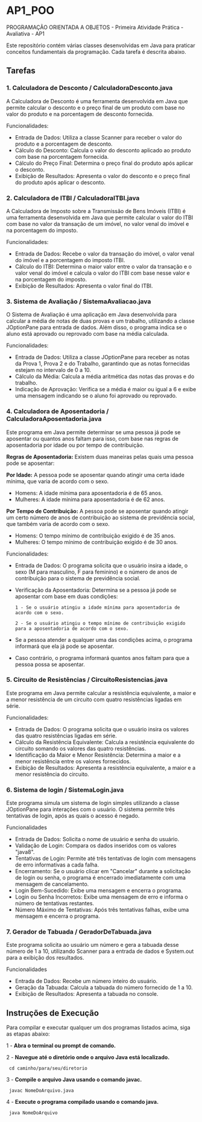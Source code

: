# AP1_POO
PROGRAMAÇÃO ORIENTADA A OBJETOS - Primeira Atividade Prática - Avaliativa - AP1

Este repositório contém várias classes desenvolvidas em Java para praticar conceitos fundamentais da programação. Cada tarefa é descrita abaixo.

## Tarefas

### 1. Calculadora de Desconto / CalculadoraDesconto.java
A Calculadora de Desconto é uma ferramenta desenvolvida em Java que permite calcular o desconto e o preço final de um produto com base no valor do produto e na porcentagem de desconto fornecida.

Funcionalidades:
* Entrada de Dados: Utiliza a classe Scanner para receber o valor do produto e a porcentagem de desconto.
* Cálculo do Desconto: Calcula o valor do desconto aplicado ao produto com base na porcentagem fornecida.
* Cálculo do Preço Final: Determina o preço final do produto após aplicar o desconto.
* Exibição de Resultados: Apresenta o valor do desconto e o preço final do produto após aplicar o desconto.

### 2. Calculadora de ITBI / CalculadoraITBI.java
A Calculadora de Imposto sobre a Transmissão de Bens Imóveis (ITBI) é uma ferramenta desenvolvida em Java que permite calcular o valor do ITBI com base no valor da transação de um imóvel, no valor venal do imóvel e na porcentagem do imposto.

Funcionalidades:
* Entrada de Dados: Recebe o valor da transação do imóvel, o valor venal do imóvel e a porcentagem do imposto ITBI.
* Cálculo do ITBI: Determina o maior valor entre o valor da transação e o valor venal do imóvel e calcula o valor do ITBI com base nesse valor e na porcentagem do imposto.
* Exibição de Resultados: Apresenta o valor final do ITBI.

### 3. Sistema de Avaliação / SistemaAvaliacao.java
O Sistema de Avaliação é uma aplicação em Java desenvolvida para calcular a média de notas de duas provas e um trabalho, utilizando a classe JOptionPane para entrada de dados. Além disso, o programa indica se o aluno está aprovado ou reprovado com base na média calculada.

Funcionalidades:
* Entrada de Dados: Utiliza a classe JOptionPane para receber as notas da Prova 1, Prova 2 e do Trabalho, garantindo que as notas fornecidas estejam no intervalo de 0 a 10.
* Cálculo da Média: Calcula a média aritmética das notas das provas e do trabalho.
* Indicação de Aprovação: Verifica se a média é maior ou igual a 6 e exibe uma mensagem indicando se o aluno foi aprovado ou reprovado.

### 4. Calculadora de Aposentadoria / CalculadoraAposentadoria.java
Este programa em Java permite determinar se uma pessoa já pode se aposentar ou quantos anos faltam para isso, com base nas regras de aposentadoria por idade ou por tempo de contribuição.

**Regras de Aposentadoria:** Existem duas maneiras pelas quais uma pessoa pode se aposentar:

**Por Idade:** A pessoa pode se aposentar quando atingir uma certa idade mínima, que varia de acordo com o sexo.
+ Homens: A idade mínima para aposentadoria é de 65 anos.
+ Mulheres: A idade mínima para aposentadoria é de 62 anos.
  
**Por Tempo de Contribuição:** A pessoa pode se aposentar quando atingir um certo número de anos de contribuição ao sistema de previdência social, que também varia de acordo com o sexo.
+ Homens: O tempo mínimo de contribuição exigido é de 35 anos.
+ Mulheres: O tempo mínimo de contribuição exigido é de 30 anos.

Funcionalidades:
* Entrada de Dados: O programa solicita que o usuário insira a idade, o sexo (M para masculino, F para feminino) e o número de anos de contribuição para o sistema de previdência social.
* Verificação da Aposentadoria: Determina se a pessoa já pode se aposentar com base em duas condições:

  ``
  1 - Se o usuário atingiu a idade mínima para aposentadoria de acordo com o sexo.
  ``

  ``
  2 - Se o usuário atingiu o tempo mínimo de contribuição exigido para a aposentadoria de acordo com o sexo.
  ``
* Se a pessoa atender a qualquer uma das condições acima, o programa informará que ela já pode se aposentar.
* Caso contrário, o programa informará quantos anos faltam para que a pessoa possa se aposentar.

### 5. Circuito de Resistências / CircuitoResistencias.java
Este programa em Java permite calcular a resistência equivalente, a maior e a menor resistência de um circuito com quatro resistências ligadas em série.

Funcionalidades:
* Entrada de Dados: O programa solicita que o usuário insira os valores das quatro resistências ligadas em série.
* Cálculo da Resistência Equivalente: Calcula a resistência equivalente do circuito somando os valores das quatro resistências.
* Identificação da Maior e Menor Resistência: Determina a maior e a menor resistência entre os valores fornecidos.
* Exibição de Resultados: Apresenta a resistência equivalente, a maior e a menor resistência do circuito.

### 6. Sistema de login / SistemaLogin.java
Este programa simula um sistema de login simples utilizando a classe JOptionPane para interações com o usuário. O sistema permite três tentativas de login, após as quais o acesso é negado.

Funcionalidades
* Entrada de Dados: Solicita o nome de usuário e senha do usuário.
* Validação de Login: Compara os dados inseridos com os valores "java8".
* Tentativas de Login: Permite até três tentativas de login com mensagens de erro informativas a cada falha.
* Encerramento: Se o usuário clicar em "Cancelar" durante a solicitação de login ou senha, o programa é encerrado imediatamente com uma mensagem de cancelamento.
* Login Bem-Sucedido: Exibe uma mensagem e encerra o programa.
* Login ou Senha Incorretos: Exibe uma mensagem de erro e informa o número de tentativas restantes.
* Número Máximo de Tentativas: Após três tentativas falhas, exibe uma mensagem e encerra o programa.

### 7. Gerador de Tabuada / GeradorDeTabuada.java
Este programa solicita ao usuário um número e gera a tabuada desse número de 1 a 10, utilizando Scanner para a entrada de dados e System.out para a exibição dos resultados.

Funcionalidades
* Entrada de Dados: Recebe um número inteiro do usuário.
* Geração da Tabuada: Calcula a tabuada do número fornecido de 1 a 10.
* Exibição de Resultados: Apresenta a tabuada no console.

## Instruções de Execução

Para compilar e executar qualquer um dos programas listados acima, siga as etapas abaixo:

1 -  **Abra o terminal ou prompt de comando.**

2 -  **Navegue até o diretório onde o arquivo Java está localizado.**
  ````
   cd caminho/para/seu/diretorio
  ````

3 - **Compile o arquivo Java usando o comando javac.**
````
 javac NomeDoArquivo.java
````
    
4 - **Execute o programa compilado usando o comando java.**
````
 java NomeDoArquivo
````
